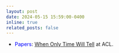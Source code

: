 ```yaml
---
layout: post
date: 2024-05-15 15:59:00-0400
inline: true
related_posts: false
---
```

* <span style="color:blue">Papers</span>: [When Only Time Will Tell](https://arxiv.org/abs/2402.13113) at ACL.